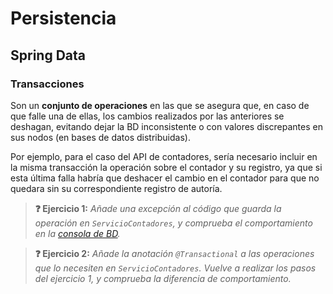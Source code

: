 # Persistencia
## Spring Data
### Transacciones

Son un **conjunto de operaciones** en las que se asegura que, en caso de que falle una de ellas, los cambios realizados por las anteriores se deshagan, evitando dejar la BD inconsistente o con valores discrepantes en sus nodos (en bases de datos distribuidas).

Por ejemplo, para el caso del API de contadores, sería necesario incluir en la misma transacción la operación sobre el contador y su registro, ya que si esta última falla habría que deshacer el cambio en el contador para que no quedara sin su correspondiente registro de autoría.

> **❓ Ejercicio 1:** _Añade una excepción al código que guarda la operación en `ServicioContadores`, y comprueba el comportamiento en la [consola de BD](http://localhost:8080/h2-console)._

> **❓ Ejercicio 2:** _Añade la anotación `@Transactional` a las operaciones que lo necesiten en `ServicioContadores`. Vuelve a realizar los pasos del ejercicio 1, y comprueba la diferencia de comportamiento._